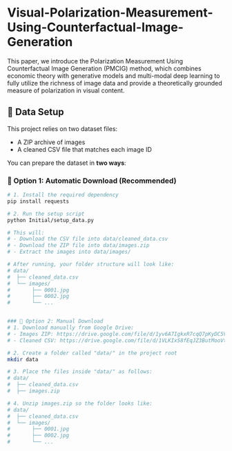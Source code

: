 # Visual-Polarization-Measurement-Using-Counterfactual-Image-Generation
This paper, we introduce the Polarization Measurement Using Counterfactual Image Generation (PMCIG) method, which combines economic theory with generative models and multi-modal deep learning to fully utilize the richness of image data and provide a theoretically grounded measure of polarization in visual content.




## 📂 Data Setup

This project relies on two dataset files:
- A ZIP archive of images
- A cleaned CSV file that matches each image ID

You can prepare the dataset in **two ways**:

### 🔹 Option 1: Automatic Download (Recommended)

```bash
# 1. Install the required dependency
pip install requests

# 2. Run the setup script
python Initial/setup_data.py

# This will:
# - Download the CSV file into data/cleaned_data.csv
# - Download the ZIP file into data/images.zip
# - Extract the images into data/images/

# After running, your folder structure will look like:
# data/
#  ├── cleaned_data.csv
#  └── images/
#       ├── 0001.jpg
#       ├── 0002.jpg
#       └── ...


### 🔹 Option 2: Manual Download
# 1. Download manually from Google Drive:
# - Images ZIP: https://drive.google.com/file/d/1yv6A7IgkxR7cqQ7pKyDC5VUtlzuZJo9v/view?usp=sharing
# - Cleaned CSV: https://drive.google.com/file/d/1VLKIx58fEqJZ3ButMooVtRBa9_8CZdSl/view?usp=sharing

# 2. Create a folder called "data/" in the project root
mkdir data

# 3. Place the files inside "data/" as follows:
# data/
#  ├── cleaned_data.csv
#  ├── images.zip

# 4. Unzip images.zip so the folder looks like:
# data/
#  ├── cleaned_data.csv
#  └── images/
#       ├── 0001.jpg
#       ├── 0002.jpg
#       └── ...


